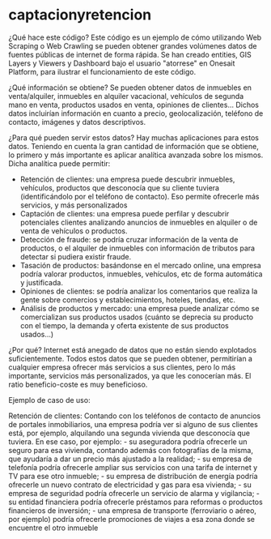 # captacionyretencion

¿Qué hace este código?
Este código es un ejemplo de cómo utilizando Web Scraping o Web Crawling se pueden obtener grandes volúmenes datos de fuentes públicas de internet de forma rápida.
Se han creado entities, GIS Layers y Viewers y Dashboard bajo el usuario "atorrese" en Onesait Platform, para ilustrar el funcionamiento de este código.

¿Qué información se obtiene?
Se pueden obtener datos de inmuebles en venta/alquiler, inmuebles en alquiler vacacional, vehículos de segunda mano en venta, productos usados en venta, opiniones de clientes...
Dichos datos incluirían información en cuanto a precio, geolocalización, teléfono de contacto, imágenes y datos descriptivos.

¿Para qué pueden servir estos datos?
Hay muchas aplicaciones para estos datos. Teniendo en cuenta la gran cantidad de información que se obtiene, lo primero y más importante es aplicar analítica avanzada
sobre los mismos. Dicha analítica puede permitir: 
- Retención de clientes: una empresa puede descubrir inmuebles, vehículos, productos que desconocía que su cliente tuviera (identificándolo por el teléfono de contacto). 
Eso permite ofrecerle más servicios, y más personalizados
- Captación de clientes: una empresa puede perfilar y descubrir potenciales clientes analizando anuncios de inmuebles en alquiler o de venta de vehículos o productos.
- Detección de fraude: se podría cruzar información de la venta de productos, o el alquiler de inmuebles con información de tributos para detectar si pudiera existir fraude.
- Tasación de productos: basándonse en el mercado online, una empresa podría valorar productos, inmuebles, vehículos, etc de forma automática y justificada.
- Opiniones de clientes: se podría analizar los comentarios que realiza la gente sobre comercios y establecimientos, hoteles, tiendas, etc.
- Análisis de productos y mercado: una empresa puede analizar cómo se comercializan sus productos usados (cuánto se deprecia su producto con el tiempo, la demanda y oferta
existente de sus productos usados...)

¿Por qué?
Internet está anegado de datos que no están siendo explotados suficientemente. Todos estos datos que se pueden obtener, permitirían a cualquier empresa ofrecer más servicios
a sus clientes, pero lo más importante, servicios más personalizados, ya que les conocerían más. El ratio beneficio-coste es muy beneficioso.


Ejemplo de caso de uso: 

Retención de clientes: Contando con los teléfonos de contacto de anuncios de portales inmobiliarios, una empresa podría ver si alguno de sus clientes está, por ejemplo, alquilando una segunda vivienda que desconocía que tuviera. En ese caso, por ejemplo: 
      - su aseguradora podría ofrecerle un seguro para esa vivienda, contando además con fotografías de la misma, que ayudaría a dar un precio más ajustado a la realidad;
      - su empresa de telefonía podría ofrecerle ampliar sus servicios con una tarifa de internet y TV para ese otro inmueble;
      - su empresa de distribución de energía podría ofrecerle un nuevo contrato de electricidad y gas para esa vivienda; 
      - su empresa de seguridad podría ofrecerle un servicio de alarma y vigilancia; 
      - su entidad financiera podría ofrecerle préstamos para reformas o productos financieros de inversión;
      - una empresa de transporte (ferroviario o aéreo, por ejemplo) podría ofrecerle promociones de viajes a esa zona donde se encuentre el otro inmueble


